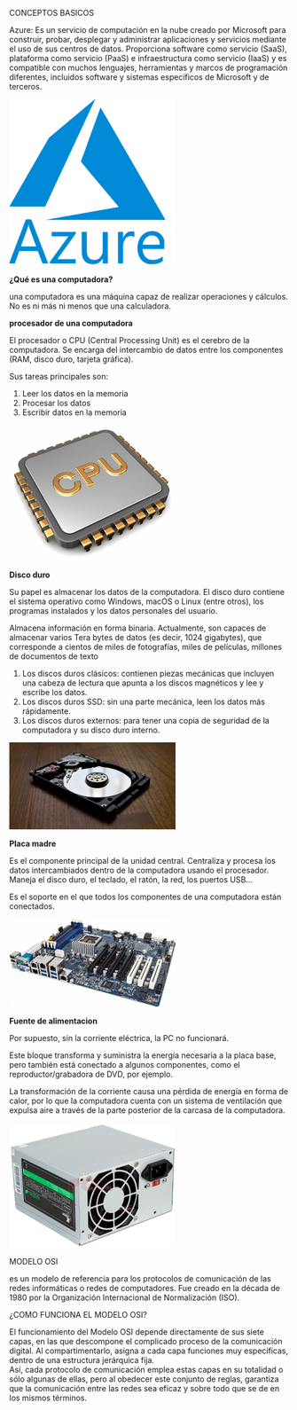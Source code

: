 CONCEPTOS BASICOS

Azure: Es un servicio de computación en la nube creado por Microsoft para construir, probar, desplegar y administrar aplicaciones y servicios mediante el uso de sus centros de datos. Proporciona software como servicio (SaaS), plataforma como servicio (PaaS) e infraestructura como servicio (IaaS) y es compatible con muchos lenguajes, herramientas y marcos de programación diferentes, incluidos software y sistemas específicos de Microsoft y de terceros. 

<img src="AZURE.png" width="300">

**¿Qué es una computadora?**

una computadora es una máquina capaz de realizar operaciones y cálculos. No es ni más ni menos que una calculadora.

**procesador de una computadora**

<P>El procesador o CPU (Central Processing Unit) es el cerebro de la computadora. Se encarga del intercambio de datos entre los componentes (RAM, disco duro, tarjeta gráfica).</P>

Sus tareas principales son:

<ol>
<li>Leer los datos en la memoria</li>
<li>Procesar los datos</li>
<li>Escribir datos en la memoria</li>

</ol>

<img src="procesador01.-CPU.jpg" width="300">

<strong>Disco duro</strong>

Su papel es almacenar los datos de la computadora. El disco duro contiene el sistema operativo como Windows, macOS o Linux (entre otros), los programas instalados y los datos personales del usuario.

Almacena información en forma binaria. Actualmente, son capaces de almacenar varios Tera bytes de datos (es decir, 1024 gigabytes), que corresponde a cientos de miles de fotografías, miles de películas, millones de documentos de texto

<ol>
<li>Los discos duros clásicos: contienen piezas mecánicas que incluyen una cabeza de lectura que apunta a los discos magnéticos y lee y escribe los datos.</li>
<li>Los discos duros SSD: sin una parte mecánica, leen los datos más rápidamente.</li>
<li>Los discos duros externos: para tener una copia de seguridad de la computadora y su disco duro interno.</li>

</ol> 

<img src="R64ea8499a62347f686f5206053e31ccb.jpg" width="300">

<strong>Placa madre</strong>



Es el componente principal de la unidad central. Centraliza y procesa los datos intercambiados dentro de la computadora usando el procesador. Maneja el disco duro, el teclado, el ratón, la red, los puertos USB...

Es el soporte en el que todos los componentes de una computadora están conectados.

<img src="placa.jpg" width="300">

<strong>Fuente de alimentacion</strong>

Por supuesto, sin la corriente eléctrica, la PC no funcionará.

Este bloque transforma y suministra la energía necesaria a la placa base, pero también está conectado a algunos componentes, como el reproductor/grabadora de DVD, por ejemplo.

La transformación de la corriente causa una pérdida de energía en forma de calor, por lo que la computadora cuenta con un sistema de ventilación que expulsa aire a través de la parte posterior de la carcasa de la computadora.

<img src="fuente.jpg" width="300">

<H> MODELO OSI </H>

<p>
  es un modelo de referencia para los protocolos de comunicación de las redes informáticas o redes de computadores.
  Fue creado en la década de 1980 por la Organización Internacional de Normalización (ISO).
</P>
<H>¿COMO FUNCIONA EL MODELO OSI?</H>
<P>
El funcionamiento del Modelo OSI depende directamente de sus siete capas, en las que descompone el complicado proceso de la comunicación digital. Al compartimentarlo, asigna a cada capa funciones muy específicas, dentro de una estructura jerárquica fija.
<BR>
Así, cada protocolo de comunicación emplea estas capas en su totalidad o sólo algunas de ellas, pero al obedecer este conjunto de reglas, garantiza que la comunicación entre las redes sea eficaz y sobre todo que se de en los mismos términos.
</P>
